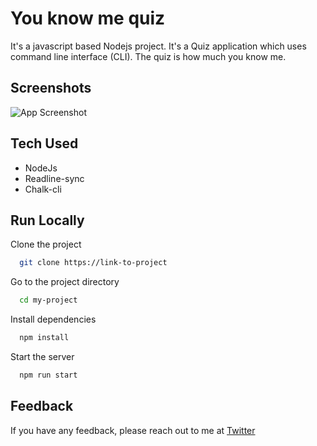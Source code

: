 # You know me quiz

It's a javascript based Nodejs project. It's a Quiz application which uses command line interface (CLI). The quiz is how much you know me.

## Screenshots

![App Screenshot](https://github.com/badjatya/CLI-You-Know-Me-Quiz-Mark1/blob/master/img/Mark1.png)

## Tech Used

- NodeJs
- Readline-sync
- Chalk-cli

## Run Locally

Clone the project

```bash
  git clone https://link-to-project
```

Go to the project directory

```bash
  cd my-project
```

Install dependencies

```bash
  npm install
```

Start the server

```bash
  npm run start
```

## Feedback

If you have any feedback, please reach out to me at [Twitter](https://twitter.com/ArchitBadjatya)
